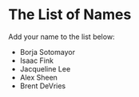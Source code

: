 The List of Names
=================

Add your name to the list below:

* Borja Sotomayor
* Isaac Fink
* Jacqueline Lee
* Alex Sheen
* Brent DeVries
